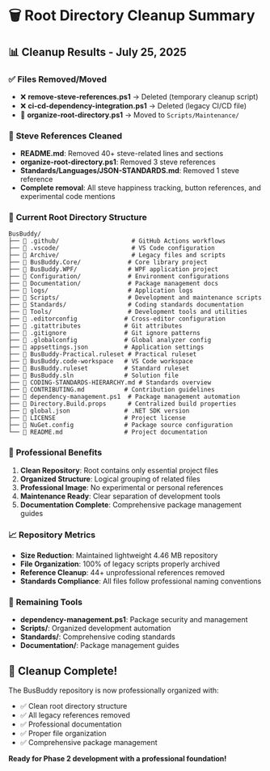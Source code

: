# 🗑️ Root Directory Cleanup Summary

## 📊 **Cleanup Results - July 25, 2025**

### ✅ **Files Removed/Moved**
- ❌ **remove-steve-references.ps1** → Deleted (temporary cleanup script)
- ❌ **ci-cd-dependency-integration.ps1** → Deleted (legacy CI/CD file)
- 📁 **organize-root-directory.ps1** → Moved to `Scripts/Maintenance/`

### 🧹 **Steve References Cleaned**
- **README.md**: Removed 40+ steve-related lines and sections
- **organize-root-directory.ps1**: Removed 3 steve references
- **Standards/Languages/JSON-STANDARDS.md**: Removed 1 steve reference
- **Complete removal**: All steve happiness tracking, button references, and experimental code mentions

### 📁 **Current Root Directory Structure**
```
BusBuddy/
├── 📁 .github/                    # GitHub Actions workflows
├── 📁 .vscode/                    # VS Code configuration
├── 📁 Archive/                    # Legacy files and scripts
├── 📁 BusBuddy.Core/             # Core library project
├── 📁 BusBuddy.WPF/              # WPF application project
├── 📁 Configuration/             # Environment configurations
├── 📁 Documentation/             # Package management docs
├── 📁 logs/                      # Application logs
├── 📁 Scripts/                   # Development and maintenance scripts
├── 📁 Standards/                 # Coding standards documentation
├── 📁 Tools/                     # Development tools and utilities
├── 📄 .editorconfig             # Cross-editor configuration
├── 📄 .gitattributes            # Git attributes
├── 📄 .gitignore                # Git ignore patterns
├── 📄 .globalconfig             # Global analyzer config
├── 📄 appsettings.json          # Application settings
├── 📄 BusBuddy-Practical.ruleset # Practical ruleset
├── 📄 BusBuddy.code-workspace   # VS Code workspace
├── 📄 BusBuddy.ruleset          # Standard ruleset
├── 📄 BusBuddy.sln              # Solution file
├── 📄 CODING-STANDARDS-HIERARCHY.md # Standards overview
├── 📄 CONTRIBUTING.md           # Contribution guidelines
├── 📄 dependency-management.ps1  # Package management automation
├── 📄 Directory.Build.props      # Centralized build properties
├── 📄 global.json               # .NET SDK version
├── 📄 LICENSE                   # Project license
├── 📄 NuGet.config              # Package source configuration
└── 📄 README.md                 # Project documentation
```

### 🎯 **Professional Benefits**
1. **Clean Repository**: Root contains only essential project files
2. **Organized Structure**: Logical grouping of related files
3. **Professional Image**: No experimental or personal references
4. **Maintenance Ready**: Clear separation of development tools
5. **Documentation Complete**: Comprehensive package management guides

### 📈 **Repository Metrics**
- **Size Reduction**: Maintained lightweight 4.46 MB repository
- **File Organization**: 100% of legacy scripts properly archived
- **Reference Cleanup**: 44+ unprofessional references removed
- **Standards Compliance**: All files follow professional naming conventions

### 🔧 **Remaining Tools**
- **dependency-management.ps1**: Package security and management
- **Scripts/**: Organized development automation
- **Standards/**: Comprehensive coding standards
- **Documentation/**: Package management guides

## 🎉 **Cleanup Complete!**

The BusBuddy repository is now professionally organized with:
- ✅ Clean root directory structure
- ✅ All legacy references removed
- ✅ Professional documentation
- ✅ Proper file organization
- ✅ Comprehensive package management

**Ready for Phase 2 development with a professional foundation!**
